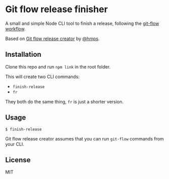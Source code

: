 Git flow release finisher
===

A small and simple Node CLI tool to finish a release, following the [git-flow workflow](http://nvie.com/posts/a-successful-git-branching-model/).

Based on [Git flow release creator](https://github.com/hmps/gitflow-release-next) by [@hmps](https://github.com/hmps).

## Installation

Clone this repo and run `npm link` in the root folder.

This will create two CLI commands:

- `finish-release`
- `fr`

They both do the same thing, `fr` is just a shorter version.

## Usage

`$ finish-release`

Git flow release creator assumes that you can run `git-flow` commands from your CLI.

## License
MIT
